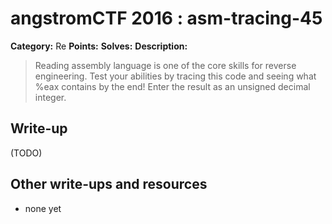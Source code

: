 # angstromCTF 2016 : asm-tracing-45

**Category:** Re
**Points:** 
**Solves:** 
**Description:**

> Reading assembly language is one of the core skills for reverse engineering. Test your abilities by tracing this code and seeing what %eax contains by the end! Enter the result as an unsigned decimal integer. 
> 


## Write-up

(TODO)

## Other write-ups and resources

* none yet
